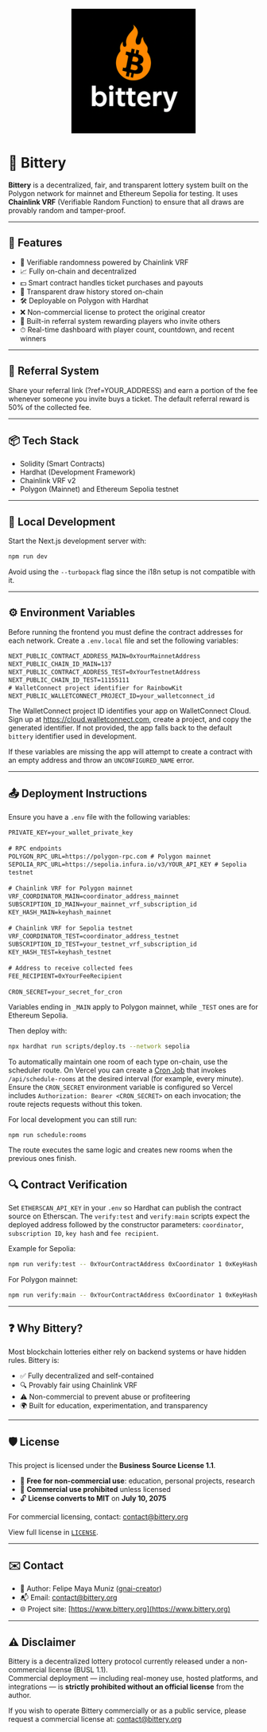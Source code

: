 <p align="center">
  <img src="public/logo.png" alt="Bittery Logo" width="250"/>
</p>

# 🎲 Bittery

**Bittery** is a decentralized, fair, and transparent lottery system built on the Polygon network for mainnet and Ethereum Sepolia for testing. It uses **Chainlink VRF** (Verifiable Random Function) to ensure that all draws are provably random and tamper-proof.

---

## 🚀 Features

- 🔐 Verifiable randomness powered by Chainlink VRF
- 📈 Fully on-chain and decentralized
- 💵 Smart contract handles ticket purchases and payouts
- 🧾 Transparent draw history stored on-chain
- 🛠️ Deployable on Polygon with Hardhat
- ❌ Non-commercial license to protect the original creator
- 🤝 Built-in referral system rewarding players who invite others
- ⏱ Real-time dashboard with player count, countdown, and recent winners

---

## 🤝 Referral System

Share your referral link (?ref=YOUR_ADDRESS) and earn a portion of the fee whenever someone you invite buys a ticket. The default referral reward is 50% of the collected fee.

---

## 📦 Tech Stack

- Solidity (Smart Contracts)
- Hardhat (Development Framework)
- Chainlink VRF v2
- Polygon (Mainnet) and Ethereum Sepolia testnet

---

## 🤖 Local Development

Start the Next.js development server with:

```bash
npm run dev
```

Avoid using the `--turbopack` flag since the i18n setup is not compatible with it.

---

## ⚙️ Environment Variables

Before running the frontend you must define the contract addresses for each network.
Create a `.env.local` file and set the following variables:

```env
NEXT_PUBLIC_CONTRACT_ADDRESS_MAIN=0xYourMainnetAddress
NEXT_PUBLIC_CHAIN_ID_MAIN=137
NEXT_PUBLIC_CONTRACT_ADDRESS_TEST=0xYourTestnetAddress
NEXT_PUBLIC_CHAIN_ID_TEST=11155111
# WalletConnect project identifier for RainbowKit
NEXT_PUBLIC_WALLETCONNECT_PROJECT_ID=your_walletconnect_id
```

The WalletConnect project ID identifies your app on WalletConnect Cloud. Sign up
at <https://cloud.walletconnect.com>, create a project, and copy the generated
identifier. If not provided, the app falls back to the default `bittery`
identifier used in development.

If these variables are missing the app will attempt to create a contract with an empty address and throw an `UNCONFIGURED_NAME` error.

---

## 📤 Deployment Instructions

Ensure you have a `.env` file with the following variables:
```env
PRIVATE_KEY=your_wallet_private_key

# RPC endpoints
POLYGON_RPC_URL=https://polygon-rpc.com # Polygon mainnet
SEPOLIA_RPC_URL=https://sepolia.infura.io/v3/YOUR_API_KEY # Sepolia testnet

# Chainlink VRF for Polygon mainnet
VRF_COORDINATOR_MAIN=coordinator_address_mainnet
SUBSCRIPTION_ID_MAIN=your_mainnet_vrf_subscription_id
KEY_HASH_MAIN=keyhash_mainnet

# Chainlink VRF for Sepolia testnet
VRF_COORDINATOR_TEST=coordinator_address_testnet
SUBSCRIPTION_ID_TEST=your_testnet_vrf_subscription_id
KEY_HASH_TEST=keyhash_testnet

# Address to receive collected fees
FEE_RECIPIENT=0xYourFeeRecipient

CRON_SECRET=your_secret_for_cron
```

Variables ending in `_MAIN` apply to Polygon mainnet, while `_TEST` ones are
for Ethereum Sepolia.

Then deploy with:
```bash
npx hardhat run scripts/deploy.ts --network sepolia
```

To automatically maintain one room of each type on-chain, use the scheduler route.
On Vercel you can create a [Cron Job](https://vercel.com/docs/cron-jobs) that
invokes `/api/schedule-rooms` at the desired interval (for example, every
minute).
Ensure the `CRON_SECRET` environment variable is configured so Vercel includes
`Authorization: Bearer <CRON_SECRET>` on each invocation; the route rejects
requests without this token.

For local development you can still run:

```bash
npm run schedule:rooms
```
The route executes the same logic and creates new rooms when the previous ones finish.

## 🔍 Contract Verification

Set `ETHERSCAN_API_KEY` in your `.env` so Hardhat can publish the contract source on Etherscan.
The `verify:test` and `verify:main` scripts expect the deployed address followed by the constructor
parameters: `coordinator`, `subscription ID`, `key hash` and `fee recipient`.

Example for Sepolia:
```bash
npm run verify:test -- 0xYourContractAddress 0xCoordinator 1 0xKeyHash 0xFeeRecipient
```

For Polygon mainnet:
```bash
npm run verify:main -- 0xYourContractAddress 0xCoordinator 1 0xKeyHash 0xFeeRecipient
```

---

## ❓ Why Bittery?

Most blockchain lotteries either rely on backend systems or have hidden rules. Bittery is:

- ✅ Fully decentralized and self-contained
- 🔍 Provably fair using Chainlink VRF
- ⚠️ Non-commercial to prevent abuse or profiteering
- 🌍 Built for education, experimentation, and transparency

---

## 🛡 License

This project is licensed under the **Business Source License 1.1**.

- 🧠 **Free for non-commercial use**: education, personal projects, research
- 🚫 **Commercial use prohibited** unless licensed
- 🔓 **License converts to MIT** on **July 10, 2075**

For commercial licensing, contact: [contact@bittery.org](mailto:contact@bittery.org)

View full license in [`LICENSE`](./LICENSE).

---

## ✉️ Contact

- 🧑 Author: Felipe Maya Muniz ([gnai-creator](https://github.com/gnai-creator))
- 📬 Email: [contact@bittery.org](mailto:contact@bittery.org)
- 🌐 Project site: [https://www.bittery.org](https://www.bittery.org)

---

## ⚠ Disclaimer

Bittery is a decentralized lottery protocol currently released under a non-commercial license (BUSL 1.1).  
Commercial deployment — including real-money use, hosted platforms, and integrations — is **strictly prohibited without an official license** from the author.

If you wish to operate Bittery commercially or as a public service, please request a commercial license at: [contact@bittery.org](mailto:contact@bittery.org)

